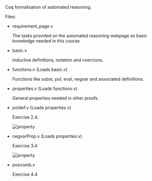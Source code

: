 Coq formalisation of automated reasoning.

Files:
* requirement_page.v
  
  The tasks provided on the automated reasoning webpage as basic knowledge needed in this course.

* basic.v

  Inductive definitions, notation and coercions.

* functions.v (Loads basic.v)

  Functions like subst, pol, eval, negvar and associated definitions.

* properties.v (Loads functions.v)

  General properties needed in other proofs.

* poldef.v (Loads properties.v)

  Exercise 2.4.
  
  ![property](https://latex.codecogs.com/gif.latex?\forall&space;p~H~F~G,&space;p&space;\in&space;pos~H&space;\to&space;\\&space;(pol~H~p&space;=&space;\lfloor&space;1\rfloor&space;\to&space;eval~A~F\leq&space;eval~A~G\to&space;eval~A~hf\leq&space;eval~A~H[G]p)&space;\land&space;(pol~H~p&space;=&space;\lfloor&space;-1\rfloor&space;\to&space;eval~A~F\geq&space;eval~A~G\to&space;eval~A~hf\leq&space;eval~A~H[G]p))

* negvarProp.v (Loads properties.v)

  Exercise 3.4
  
  ![property](https://latex.codecogs.com/gif.latex?\forall&space;F,&space;\mathit{satisfiable}~F&space;\to&space;\mathit{satisfiable}&space;(\mathit{negvar}~F))

* poscomb.v

  Exercise 4.4


[//]: # "
\forall p~H~F~G, p \in pos~H \to \\ 
(pol~H~p = \lfloor 1\rfloor \to  eval~A~F\leq eval~A~G\to eval~A~hf\leq eval~A~H[G]p) \land (pol~H~p = \lfloor -1\rfloor \to eval~A~F\geq eval~A~G\to eval~A~hf\leq eval~A~H[G]p)
"
